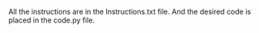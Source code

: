 All the instructions are in the Instructions.txt file.
And the desired code is placed in the code.py file.
